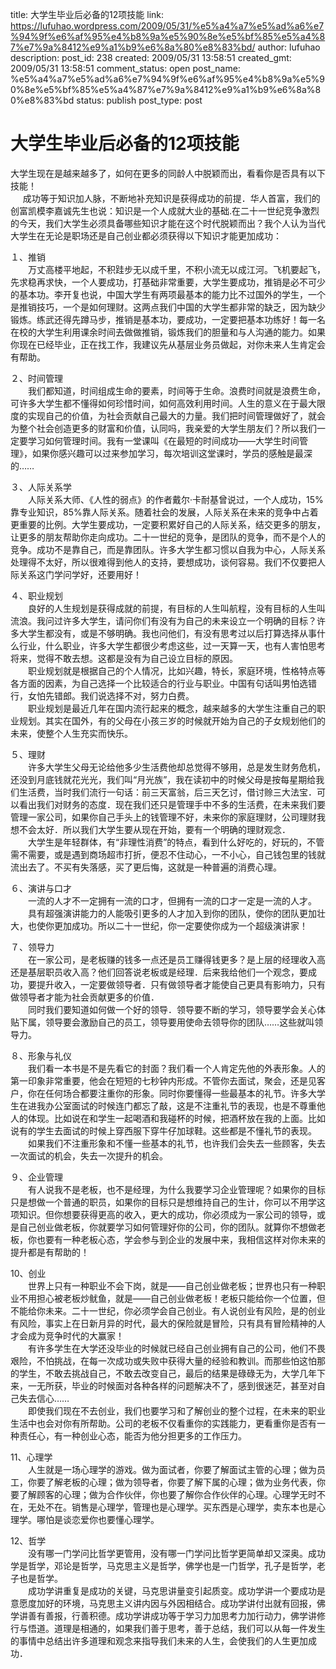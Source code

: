 title: 大学生毕业后必备的12项技能
link: https://lufuhao.wordpress.com/2009/05/31/%e5%a4%a7%e5%ad%a6%e7%94%9f%e6%af%95%e4%b8%9a%e5%90%8e%e5%bf%85%e5%a4%87%e7%9a%8412%e9%a1%b9%e6%8a%80%e8%83%bd/
author: lufuhao
description: 
post_id: 238
created: 2009/05/31 13:58:51
created_gmt: 2009/05/31 13:58:51
comment_status: open
post_name: %e5%a4%a7%e5%ad%a6%e7%94%9f%e6%af%95%e4%b8%9a%e5%90%8e%e5%bf%85%e5%a4%87%e7%9a%8412%e9%a1%b9%e6%8a%80%e8%83%bd
status: publish
post_type: post

# 大学生毕业后必备的12项技能

大学生现在是越来越多了，如何在更多的同龄人中脱颖而出，看看你是否具有以下技能！  
     成功等于知识加人脉，不断地补充知识是获得成功的前提．华人首富，我们的创富凯模李嘉诚先生也说：知识是一个人成就大业的基础.在二十一世纪竞争激烈的今天，我们大学生必须具备哪些知识才能在这个时代脱颖而出？我个人认为当代大学生在无论是职场还是自己创业都必须获得以下知识才能更加成功：  


１、推销  
　　万丈高楼平地起，不积跬步无以成千里，不积小流无以成江河。飞机要起飞，先求稳再求快，一个人要成功，打基础非常重要，大学生要成功，推销是必不可少的基本功。李开复也说，中国大学生有两项最基本的能力比不过国外的学生，一个是推销技巧，一个是如何理财。这两点我们中国的大学生都非常的缺乏，因为缺少锻炼。练武还得先蹲马步，推销是基本功，要成功，一定要把基本功练好！每一名在校的大学生利用课余时间去做做推销，锻炼我们的胆量和与人沟通的能力。如果你现在已经毕业，正在找工作，我建议先从基层业务员做起，对你未来人生肯定会有帮助。  


２、时间管理  
　　我们都知道，时间组成生命的要素，时间等于生命。浪费时间就是浪费生命，可许多大学生都不懂得如何珍惜时间，如何高效利用时间。人生的意义在于最大限度的实现自己的价值，为社会贡献自己最大的力量。我们把时间管理做好了，就会为整个社会创造更多的财富和价值，认同吗，我亲爱的大学生朋友们？所以我们一定要学习如何管理时间。我有一堂课叫《在最短的时间成功——大学生时间管理》，如果你感兴趣可以过来参加学习，每次培训这堂课时，学员的感触是最深的……

  
３、人际关系学  
　　人际关系大师、《人性的弱点》的作者戴尔·卡耐基曾说过，一个人成功，15%靠专业知识，85%靠人际关系。随着社会的发展，人际关系在未来的竞争中占着更重要的比例。大学生要成功，一定要积累好自己的人际关系，结交更多的朋友，让更多的朋友帮助你走向成功。二十一世纪的竞争，是团队的竞争，而不是个人的竞争。成功不是靠自己，而是靠团队。许多大学生都习惯以自我为中心，人际关系处理得不太好，所以很难得到他人的支持，要想成功，谈何容易。我们不仅要把人际关系这门学问学好，还要用好！  


４、职业规划  
　　良好的人生规划是获得成就的前提，有目标的人生叫航程，没有目标的人生叫流浪。我问过许多大学生，请问你们有没有为自己的未来设立一个明确的目标？许多大学生都没有，或是不够明确。我也问他们，有没有思考过以后打算选择从事什么行业，什么职业，许多大学生都很少考虑这些，过一天算一天，也有人害怕思考将来，觉得不敢去想。这都是没有为自己设立目标的原因。  
　　职业规划就是根据自己的个人情况，比如兴趣，特长，家庭环境，性格特点等各方面的因素，为自己选择一个比较适合的行业与职业。中国有句话叫男怕选错行，女怕先错郎。我们说选择不对，努力白费。  
　　职业规划是最近几年在国内流行起来的概念，越来越多的大学生注重自己的职业规划。其实在国外，有的父母在小孩三岁的时候就开始为自己的子女规划他们的未来，使整个人生充实而快乐。  


５、理财  
　　许多大学生父母无论给他多少生活费他却总觉得不够用，总是发生财务危机，还没到月底钱就花光光，我们叫“月光族”，我在读初中的时候父母是按每星期给我们生活费，当时我们流行一句话：前三天富翁，后三天乞讨，借讨赊三大法宝．可以看出我们对财务的态度．现在我们还只是管理手中不多的生活费，在未来我们要管理一家公司，如果你自己手头上的钱管理不好，未来你的家庭理财，公司理财我想不会太好．所以我们大学生要从现在开始，要有一个明确的理财观念．  
　　大学生是年轻群体，有“非理性消费”的特点，看到什么好吃的，好玩的，不管需不需要，或是遇到商场超市打折，便忍不住动心，一不小心，自己钱包里的钱就流出去了。不买有失落感，买了更后悔，这就是一种普遍的消费心理。  


６、演讲与口才  
　　一流的人才不一定拥有一流的口才，但拥有一流的口才一定是一流的人才。  
　　具有超强演讲能力的人能吸引更多的人才加入到你的团队，使你的团队更加壮大，也使你更加成功。所以二十一世纪，你一定要使你成为一个超级演讲家！  


７、领导力  
　　在一家公司，是老板赚的钱多一点还是员工赚得钱更多？是上层的经理收入高还是基层职员收入高？他们回答说老板或是经理．后来我给他们一个观念，要成功，要提升收入，一定要做领导者．只有做领导者才能使自己更具有影响力，只有做领导者才能为社会贡献更多的价值．  
　　同时我们要知道如何做一个好的领导．领导要不断的学习，领导要学会关心体贴下属，领导要会激励自己的员工，领导要用使命去领导你的团队……这些就叫领导力。  


８、形象与礼仪  
　　我们看一本书是不是先看它的封面？我们看一个人肯定先他的外表形象。人的第一印象非常重要，他会在短短的七秒钟内形成。不管你去面试，聚会，还是见客户，你在任何场合都要注重你的形象。同时你要懂得一些最基本的礼节。许多大学生在进我办公室面试的时候连门都忘了敲，这是不注重礼节的表现，也是不尊重他人的体现。比如说在和学生一起喝酒和我碰杯的时候，把酒杯放在我的上面。比如说有的学生去面试的时候上穿西服下穿牛仔加球鞋。这些都是不懂礼节的表现。  
　　如果我们不注重形象和不懂一些基本的礼节，也许我们会失去一些顾客，失去一次面试的机会，失去一次提升的机会。

  
９、企业管理  
　　有人说我不是老板，也不是经理，为什么我要学习企业管理呢？如果你的目标只是想做一个普通的职员，如果你的目标只是想维持自己的生计，你可以不用学这 项知识。但你想要获得更高的收入，更大的成功，你必须成为一家公司的领导，或是自己创业做老板，你就要学习如何管理好你的公司，你的团队。就算你不想做老 板，你也要有一种老板心态，学会参与到企业的发展中来，我相信这样对你未来的提升都是有帮助的！

  
10、创业  
　　世界上只有一种职业不会下岗，就是——自己创业做老板；世界也只有一种职业不用担心被老板炒鱿鱼，就是——自己创业做老板！老板只能给你一个位置，但不能给你未来。二十一世纪，你必须学会自己创业。有人说创业有风险，是的创业有风险，事实上在日新月异的时代，最大的保险就是冒险，只有具有冒险精神的人才会成为竞争时代的大赢家！  
　　有许多学生在大学还没毕业的时候就已经自己创业拥有自己的公司，他们不畏艰险，不怕挑战，在每一次成功或失败中获得大量的经验和教训。而那些怕这怕那的学生，不敢去挑战自己，不敢去改变自己，最后的结果是碌碌无为，大学几年下来，一无所获，毕业的时候面对各种各样的问题解决不了，感到很迷茫，甚至对自己失去信心……  
　　即使我们现在不去创业，我们也要学习和了解创业的整个过程，在未来的职业生活中也会对你有所帮助。公司的老板不仅看重你的实践能力，更看重你是否有一种责任心，有一种创业心态，能否为他分担更多的工作压力。

  
11、心理学  
　　人生就是一场心理学的游戏。做为面试者，你要了解面试主管的心理；做为员工，你要了解老板的心理；做为领导者，你要了解下属的心理；做为业务代表，你要了解顾客的心理；做为合作伙伴，你也要了解你合作伙伴的心理。心理学无时不在，无处不在。销售是心理学，管理也是心理学。买东西是心理学，卖东本也是心理学。哪怕是谈恋爱你也要懂心理学。

  
12、哲学  
　　没有哪一门学问比哲学更管用，没有哪一门学问比哲学更简单却又深奥。成功学是哲学，邓论是哲学，马克思主义是哲学，佛学也是一门哲学，孔子是哲学，老子也是哲学。  
　　成功学讲重复是成功的关键，马克思讲量变引起质变。成功学讲一个要成功是意愿度加好的环境，马克思主义讲内因与外因相结合。成功学讲付出就有回报，佛学讲善有善报，行善积德。成功学讲成功等于学习力加思考力加行动力，佛学讲修行与悟道。道理是相通的，如果我们善于思考，善于总结，我们可以从每一件发生的事情中总结出许多道理和观念来指导我们未来的人生，会使我们的人生更加成功．